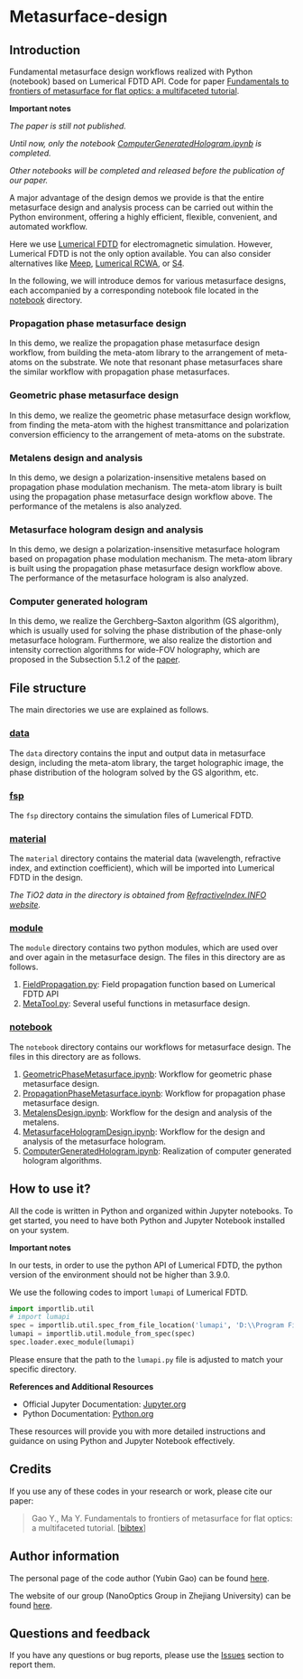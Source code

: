 # Metasurface-design

## Introduction

Fundamental metasurface design workflows realized with Python (notebook) based on Lumerical FDTD API. 
Code for paper [Fundamentals to frontiers of metasurface for flat optics: a multifaceted tutorial]().  <!-- NOTE -->

**Important notes** <!-- NOTE -->

*The paper is still not published.*

*Until now, only the notebook [ComputerGeneratedHologram.ipynb](/notebook/ComputerGeneratedHologram.ipynb) is completed.*

*Other notebooks will be completed and released before the publication of our paper.*

A major advantage of the design demos we provide is that 
the entire metasurface design and analysis process can be carried out within the Python environment, 
offering a highly efficient, flexible, convenient, and automated workflow. 

Here we use [Lumerical FDTD](https://www.ansys.com/products/optics/fdtd) for electromagnetic simulation. 
However, Lumerical FDTD is not the only option available. 
You can also consider alternatives like [Meep](https://meep.readthedocs.io/en/master/), 
[Lumerical RCWA](https://optics.ansys.com/hc/en-us/articles/4414567728787-RCWA-Product-Reference-Manual), 
or [S4](https://web.stanford.edu/group/fan/S4/). 

In the following, 
we will introduce demos for various metasurface designs, 
each accompanied by a corresponding notebook file located in the [notebook](notebook/) directory.

### Propagation phase metasurface design

In this demo, we realize the propagation phase metasurface design workflow, 
from building the meta-atom library to the arrangement of meta-atoms on the substrate. 
We note that resonant phase metasurfaces share the similar workflow with propagation phase metasurfaces. 

### Geometric phase metasurface design

In this demo, we realize the geometric phase metasurface design workflow, 
from finding the meta-atom with the highest transmittance and polarization conversion efficiency 
to the arrangement of meta-atoms on the substrate. 

### Metalens design and analysis

In this demo, we design a polarization-insensitive metalens based on propagation phase modulation mechanism. 
The meta-atom library is built using the propagation phase metasurface design workflow above. 
The performance of the metalens is also analyzed. 

### Metasurface hologram design and analysis

In this demo, we design a polarization-insensitive metasurface hologram based on propagation phase modulation mechanism. 
The meta-atom library is built using the propagation phase metasurface design workflow above. 
The performance of the metasurface hologram is also analyzed. 

### Computer generated hologram 

In this demo, we realize the Gerchberg–Saxton algorithm (GS algorithm), 
which is usually used for solving the phase distribution of the phase-only metasurface hologram. 
Furthermore, we also realize the distortion and intensity correction algorithms for wide-FOV holography, 
which are proposed in the Subsection 5.1.2 of the [paper]().  <!-- NOTE -->

## File structure

The main directories we use are explained as follows. 

### [data](data/)

The `data` directory contains the input and output data in metasurface design, 
including the meta-atom library, the target holographic image, 
the phase distribution of the hologram solved by the GS algorithm, etc. 

### [fsp](fsp/)

The `fsp` directory contains the simulation files of Lumerical FDTD. 

### [material](material/)

The `material` directory contains the material data (wavelength, refractive index, and extinction coefficient), 
which will be imported into Lumerical FDTD in the design. 

*The TiO2 data in the directory is obtained from [RefractiveIndex.INFO website](https://refractiveindex.info/).*

### [module](module/)

The `module` directory contains two python modules, which are used over and over again in the metasurface design. 
The files in this directory are as follows.

1. [FieldPropagation.py](module/FieldPropagation.py): Field propagation function based on Lumerical FDTD API
2. [MetaTool.py](module/MetaTool.py): Several useful functions in metasurface design.

### [notebook](notebook/)

The `notebook` directory contains our workflows for metasurface design. 
The files in this directory are as follows.

1. [GeometricPhaseMetasurface.ipynb](notebook/GeometricPhaseMetasurface.ipynb): Workflow for geometric phase metasurface design.
2. [PropagationPhaseMetasurface.ipynb](notebook/PropagationPhaseMetasurface.ipynb): Workflow for propagation phase metasurface design.
3. [MetalensDesign.ipynb](notebook/MetalensDesign.ipynb): Workflow for the design and analysis of the metalens.
4. [MetasurfaceHologramDesign.ipynb](notebook/MetasurfaceHologramDesign.ipynb): Workflow for the design and analysis of the metasurface hologram.
5. [ComputerGeneratedHologram.ipynb](notebook/ComputerGeneratedHologram.ipynb): Realization of computer generated hologram algorithms. 

## How to use it?

All the code is written in Python and organized within Jupyter notebooks. 
To get started, you need to have both Python and Jupyter Notebook installed on your system.

**Important notes**

In our tests, in order to use the python API of Lumerical FDTD, 
the python version of the environment should not be higher than 3.9.0. 

We use the following codes to import `lumapi` of Lumerical FDTD. 

```python
import importlib.util
# import lumapi
spec = importlib.util.spec_from_file_location('lumapi', 'D:\\Program Files\\Lumerical\\v241\\api\\python\\lumapi.py')
lumapi = importlib.util.module_from_spec(spec)
spec.loader.exec_module(lumapi)
```

Please ensure that the path to the `lumapi.py` file is adjusted to match your specific directory. 

**References and Additional Resources**

- Official Jupyter Documentation: [Jupyter.org](https://jupyter.org/documentation)
- Python Documentation: [Python.org](https://docs.python.org/3/)

These resources will provide you with more detailed instructions and guidance on using Python and Jupyter Notebook effectively. 

## Credits
If you use any of these codes in your research or work, please cite our paper:

> Gao Y., Ma Y. Fundamentals to frontiers of metasurface for flat optics: a multifaceted tutorial. 
> [[bibtex](article.bib)] <!-- NOTE -->

## Author information

The personal page of the code author (Yubin Gao) can be found [here](https://hzzg0727.github.io/).

The website of our group (NanoOptics Group in Zhejiang University) can be found [here](http://10.12.15.222/index).

## Questions and feedback

If you have any questions or bug reports, 
please use the [Issues](https://github.com/hzzg0727/Metasurface-Design/issues) section to report them. 
